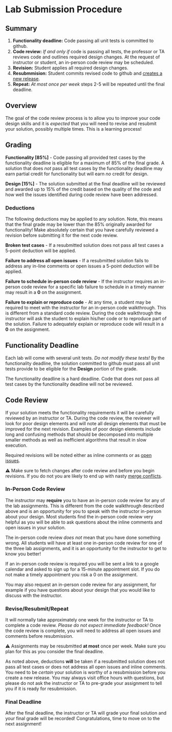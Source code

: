 Lab Submission Procedure
========================

## Summary

1. **Functionality deadline:** Code passing all unit tests is committed to github.
2. **Code review:** *If and only if* code is passing all tests, the professor or TA reviews code and outlines required design changes. At the request of instructor or student, an in-person code review may be scheduled.
3. **Revision:** Student applies all required design changes.
4. **Resubmmision:** Student commits revised code to github and [creates a new release](https://help.github.com/articles/creating-releases/).
5. **Repeat:** *At most once per week* steps 2-5 will be repeated until the final deadline. 

## Overview

The goal of the code review process is to allow you to improve your code design skills and it is *expected* that you will need to revise and resubmit your solution, possibly multiple times. This is a learning process!

## Grading

**Functionality [85%]** - Code passing all provided test cases by the functionality deadline is eligible for a maximum of 85% of the final grade. A solution that does *not* pass all test cases by the functionality deadline may earn partial credit for functionality but will earn *no* credit for design.

**Design [15%]** - The solution submitted at the final deadline will be reviewed and awarded up to 15% of the credit based on the quality of the code and how well the issues identified during code review have been addressed. 

### Deductions

The following deductions may be applied to any solution. Note, this means that the final grade may be lower than the 85% originally awarded for functionality! Make absolutely certain that you have carefully reviewed a revision before submitting it for the next code review.

**Broken test cases** - If a resubmitted solution does not pass all test cases a 5-point deduction will be applied. 

**Failure to address all open issues** - If a resubmitted solution fails to address any in-line comments or open issues a 5-point deduction will be applied. 

**Failure to schedule in-person code review** - If the instructor requires an in-person code review for a specific lab failure to schedule in a timely manner may result in a **0** on the assignment.

**Failure to explain or reproduce code** - At any time, a student may be required to meet with the instructor for an in-person code walkthrough. This is different from a standard code review. During the code walkthrough the instructor will ask the student to explain his/her code or to reproduce part of the solution. Failure to adequately explain or reproduce code will result in a **0** on the assignment.

## Functionality Deadline

Each lab will come with several unit tests. *Do not modify these tests!* By the functionality deadline, the solution committed to github must pass all unit tests provide to be eligible for the **Design** portion of the grade. 

The functionality deadline is a hard deadline. Code that does not pass all test cases by the functionality deadline will not be reviewed.

## Code Review

If your solution meets the functionality requirements it will be carefully reviewed by an instructor or TA. During the code review, the reviewer will look for poor design elements and will note all design elements that must be improved for the next revision. Examples of poor design elements include long and confusing methods that should be decomposed into multiple smaller methods as well as inefficient algorithms that result in slow execution.

Required revisions will be noted either as inline comments or as [open issues](https://help.github.com/articles/about-issues/). 

:warning: Make sure to fetch changes after code review and before you begin revisions. If you do not you are likely to end up with nasty [merge conflicts](https://help.github.com/articles/resolving-a-merge-conflict-using-the-command-line/).

### In-Person Code Review

The instructor may **require** you to have an in-person code review for any of the lab assignments. This is different from the code walkthrough described above and is an opportunity for you to speak with the instructor in-person about your design. Most students find the in-person code review very helpful as you will be able to ask questions about the inline comments and open issues in your solution. 

The in-person code review *does not* mean that you have done something wrong. All students will have at least one in-person code review for one of the three lab assignments, and it is an opportunity for the instructor to get to know you better!

If an in-person code review is required you will be sent a link to a google calendar and asked to sign up for a 15-minute appointment slot. If you do not make a timely appointment you risk a 0 on the assignment.

You may also request an in-person code review for any assignment, for example if you have questions about your design that you would like to discuss with the instructor.

### Revise/Resubmit/Repeat

It will normally take approximately one week for the instructor or TA to complete a code review. *Please do not expect immediate feedback!* Once the code review is complete, you will need to address all open issues and comments before resubmission.

:warning: Assignments may be resubmitted **at most** once per week. Make sure you plan for this as you consider the final deadline.

As noted above, deductions **will** be taken if a resubmitted solution does not pass all test cases or does not address all open issues and inline comments. You need to be *certain* your solution is worthy of a resubmission before you create a new release. You may always visit office hours with questions, but please do not ask the instructor or TA to pre-grade your assignment to tell you if it is ready for resubmission.

### Final Deadline

After the final deadline, the instructor or TA will grade your final solution and your final grade will be recorded! Congratulations, time to move on to the next assignment!

